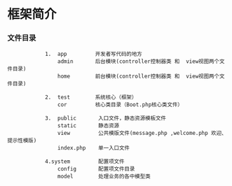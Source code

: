 #             框架简介
### 文件目录
                1.  app         开发者写代码的地方
                    admin       后台模块(controller控制器类 和  view视图两个文件目录)
                    home        前台模块(controller控制器类 和  view视图两个文件目录)
                    
                2.  test        系统核心（框架）   
                    cor         核心类目录（Boot.php核心类文件）
                
                3.  public       入口文件，静态资源模板文件
                    static       静态资源
                    view         公共模版文件(message.php ,welcome.php 欢迎、提示性模版)
                    index.php    单一入口文件
                 
                4.system         配置项文件
                    config       配置项文件目录
                    model        处理业务的各中模型类   
                      
                                  